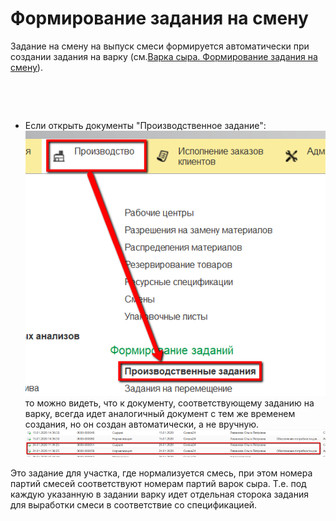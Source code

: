 # Формирование задания на смену


Задание на смену на выпуск смеси формируется автоматически при создании
задания на варку (см.[Варка сыра. Формирование задания на смену](../../CookingCheese/TaskFormation/TaskFormation.md)).

 

 

-   Если открыть документы "Производственное задание":  
![](TaskForShift.assets/drex_formirovanie_zadaniya_na_smenu_1_custom.png)  
то можно видеть, что к документу, соответствующему заданию на варку, всегда идет аналогичный документ с тем же временем создания,
    но он создан автоматически, а не вручную.
![](TaskForShift.assets/drex_formirovanie_zadaniya_na_smenu_1_custom_2.png)  


Это задание для участка, где нормализуется смесь, при этом номера
    партий смесей соответствуют номерам партий варок сыра. Т.е. под каждую
    указанную в задании варку идет отдельная сторока задания для
    выработки смеси в соответствие со спецификацией.
